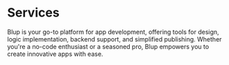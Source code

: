 # Services
Blup is your go-to platform for app development, offering tools for design, logic implementation, backend support, and simplified publishing. Whether you're a no-code enthusiast or a seasoned pro, Blup empowers you to create innovative apps with ease. 
